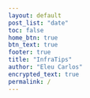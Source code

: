 ```yaml
---
layout: default
post_list: "date"
toc: false
home_btn: true
btn_text: true
footer: true
title: "InfraTips"
author: "Eleu Carlos"
encrypted_text: true
permalink: /
---
```

